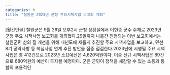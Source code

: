 ```yaml
---
categories: h
title: "철원군 2023년 군정 주요시책사업 보고회 개최"
---
```

[월간인물] 철원군은 9월 26일 오후2시 군청 상황실에서 이현종 군수 주재로 2023년 군정 주요 시책사업 보고회를 개최했다.29일까지 나흘간 진행되는 이번 보고회에서는 철원군민 삶의 질 개선을 위해 내년도에 새롭게 추진할 주요 시책사업을 보고하고, 민선8기 공약사항 등 핵심사업 연계 추진 방안을 집중 점검한다.2023년에 시행될 주요 시책사업은 총 412건으로 2023년 소요예산은 4,620억원이다. 이중 신규 시책사업은 89건으로 680억원의 예산이 투자될 예정이다. 군은 군민이 정책을 체감할 수 있는 소통과 통합의 포용적인